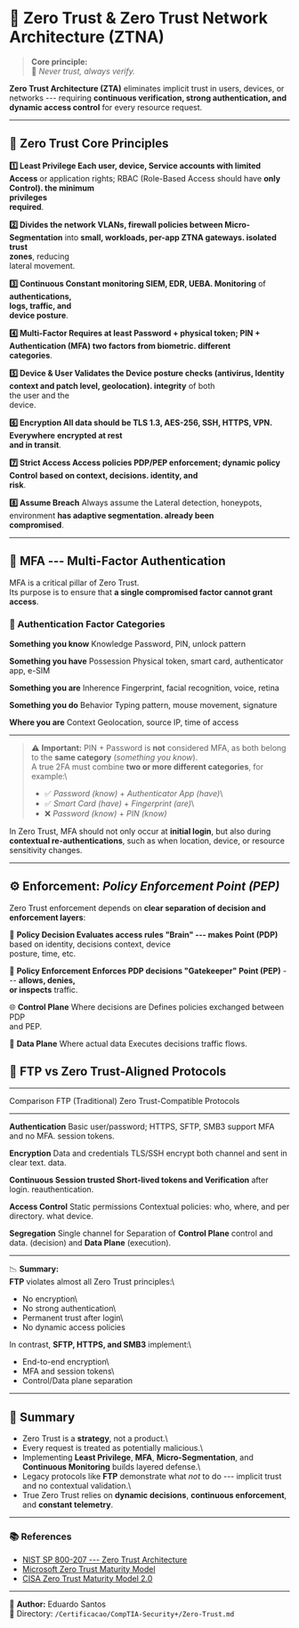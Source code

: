 # 🧱 Zero Trust & Zero Trust Network Architecture (ZTNA)

> **Core principle:**\
> 🔐 *Never trust, always verify.*

**Zero Trust Architecture (ZTA)** eliminates implicit trust in users,
devices, or networks --- requiring **continuous verification, strong
authentication, and dynamic access control** for every resource request.

------------------------------------------------------------------------

## 🧩 Zero Trust Core Principles

  **1️⃣ Least Privilege   Each user, device,   Service accounts with limited
  Access**               or application       rights; RBAC (Role-Based Access
                         should have **only   Control).
                         the minimum          
                         privileges           
                         required**.          

  **2️⃣                   Divides the network  VLANs, firewall policies between
  Micro-Segmentation**   into **small,        workloads, per-app ZTNA gateways.
                         isolated trust       
                         zones**, reducing    
                         lateral movement.    

  **3️⃣ Continuous        Constant monitoring  SIEM, EDR, UEBA.
  Monitoring**           of                   
                         **authentications,   
                         logs, traffic, and   
                         device posture**.    

  **4️⃣ Multi-Factor      Requires **at least  Password + physical token; PIN +
  Authentication (MFA)** two factors from     biometric.
                         different            
                         categories**.        

  **5️⃣ Device & User     Validates the        Device posture checks (antivirus,
  Identity**             **context and        patch level, geolocation).
                         integrity** of both  
                         the user and the     
                         device.              

  **6️⃣ Encryption        All data should be   TLS 1.3, AES-256, SSH, HTTPS, VPN.
  Everywhere**           **encrypted at rest  
                         and in transit**.    

  **7️⃣ Strict Access     Access policies      PDP/PEP enforcement; dynamic policy
  Control**              **based on context,  decisions.
                         identity, and        
                         risk**.              

  **8️⃣ Assume Breach**   Always assume the    Lateral detection, honeypots,
                         environment **has    adaptive segmentation.
                         already been         
                         compromised**.       

------------------------------------------------------------------------

## 🔐 MFA --- Multi-Factor Authentication

MFA is a critical pillar of Zero Trust.\
Its purpose is to ensure that **a single compromised factor cannot grant
access**.

### 🔸 Authentication Factor Categories

  **Something you know**      Knowledge       Password, PIN, unlock
                                              pattern

  **Something you have**      Possession      Physical token, smart card,
                                              authenticator app, e-SIM

  **Something you are**       Inherence       Fingerprint, facial
                                              recognition, voice, retina

  **Something you do**        Behavior        Typing pattern, mouse
                                              movement, signature

  **Where you are**           Context         Geolocation, source IP,
                                              time of access

  -----------------------------------------------------------------------

> ⚠️ **Important:** PIN + Password is **not** considered MFA, as both
> belong to the **same category** (*something you know*).\
> A true 2FA must combine **two or more different categories**, for
> example:\
> - ✅ *Password (know)* + *Authenticator App (have)*\
> - ✅ *Smart Card (have)* + *Fingerprint (are)*\
> - ❌ *Password (know)* + *PIN (know)*

In Zero Trust, MFA should not only occur at **initial login**, but also
during **contextual re-authentications**, such as when location, device,
or resource sensitivity changes.

------------------------------------------------------------------------

## ⚙️ Enforcement: *Policy Enforcement Point (PEP)*

Zero Trust enforcement depends on **clear separation of decision and
enforcement layers**:

  🧭 **Policy Decision      Evaluates access rules  "Brain" --- makes
  Point (PDP)**             based on identity,      decisions
                            context, device         
                            posture, time, etc.     

  🧱 **Policy Enforcement   Enforces PDP decisions  "Gatekeeper"
  Point (PEP)**             --- **allows, denies,   
                            or inspects** traffic.  

  🌐 **Control Plane**      Where decisions are     Defines policies
                            exchanged between PDP   
                            and PEP.                

  💾 **Data Plane**         Where actual data       Executes decisions
                            traffic flows.          

## 🔄 FTP vs Zero Trust-Aligned Protocols

  ------------------------------------------------------------------------------
  Comparison           FTP (Traditional)    Zero Trust-Compatible Protocols
  -------------------- -------------------- ------------------------------------
  **Authentication**   Basic user/password; HTTPS, SFTP, SMB3 support MFA and
                       no MFA.              session tokens.

  **Encryption**       Data and credentials TLS/SSH encrypt both channel and
                       sent in clear text.  data.

  **Continuous         Session trusted      Short-lived tokens and
  Verification**       after login.         reauthentication.

  **Access Control**   Static permissions   Contextual policies: who, where, and
                       per directory.       what device.

  **Segregation**      Single channel for   Separation of **Control Plane**
                       control and data.    (decision) and **Data Plane**
                                            (execution).

  ------------------------------------------------------------------------------

📉 **Summary:**\
**FTP** violates almost all Zero Trust principles:\
- No encryption\
- No strong authentication\
- Permanent trust after login\
- No dynamic access policies

In contrast, **SFTP, HTTPS, and SMB3** implement:\
- End-to-end encryption\
- MFA and session tokens\
- Control/Data plane separation

------------------------------------------------------------------------

## 🧠 Summary

-   Zero Trust is a **strategy**, not a product.\
-   Every request is treated as potentially malicious.\
-   Implementing **Least Privilege**, **MFA**, **Micro-Segmentation**,
    and **Continuous Monitoring** builds layered defense.\
-   Legacy protocols like **FTP** demonstrate what *not* to do ---
    implicit trust and no contextual validation.\
-   True Zero Trust relies on **dynamic decisions**, **continuous
    enforcement**, and **constant telemetry**.

------------------------------------------------------------------------

### 📚 References

-   [NIST SP 800-207 --- Zero Trust
    Architecture](https://csrc.nist.gov/publications/detail/sp/800-207/final)
-   [Microsoft Zero Trust Maturity
    Model](https://learn.microsoft.com/en-us/security/zero-trust/)
-   [CISA Zero Trust Maturity Model
    2.0](https://www.cisa.gov/resources-tools/resources/zero-trust-maturity-model)

------------------------------------------------------------------------

🧾 **Author:** Eduardo Santos\
📁 Directory: `/Certificacao/CompTIA-Security+/Zero-Trust.md`
